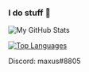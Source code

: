 ### I do stuff 👀

![My GitHub Stats](https://github-readme-stats.vercel.app/api?username=maxuss&show_icons=true&theme=darcula)

[![Top Languages](https://github-readme-stats.vercel.app/api/top-langs/?username=maxuss&hide=php,css,html,mcfunction,dockerfile&theme=darcula&card_width=500)](https://github.com/Maxuss/Maxuss)

Discord: maxus#8805
